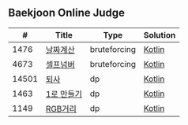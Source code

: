 ## Baekjoon Online Judge



|#    |Title                                            |Type         |Solution                                                                                  |
|-----|-------------------------------------------------|-------------|------------------------------------------------------------------------------------------|
|1476 |[날짜계산](https://www.acmicpc.net/problem/1476) |bruteforcing |[Kotlin](https://github.com/sujin-kk/algorithm/blob/main/BOJ/kotlin/bruteforcing/1476.kt) |
|4673 |[셀프넘버](https://www.acmicpc.net/problem/4673)|bruteforcing |[Kotlin](https://github.com/sujin-kk/algorithm/blob/main/BOJ/kotlin/bruteforcing/4673.kt)   |
|14501 |[퇴사](https://www.acmicpc.net/problem/14501) |dp |[Kotlin](https://github.com/sujin-kk/algorithm/blob/main/BOJ/kotlin/dp/14501.kt) |
|1463 |[1로 만들기](https://www.acmicpc.net/problem/1463) |dp |[Kotlin](https://github.com/sujin-kk/algorithm/blob/main/BOJ/kotlin/dp/1463.kt) |
|1149 |[RGB거리](https://www.acmicpc.net/problem/1149) |dp |[Kotlin](https://github.com/sujin-kk/algorithm/blob/main/BOJ/kotlin/dp/1149.kt) |




